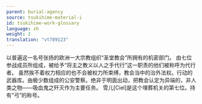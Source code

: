 ```yaml
---
parent: burial-agency
source: tsukihime-material-i
id: tsukihime-work-glossary
language: zh
weight: 2
translation: "vt789123"
---
```


以普遍这一名号张扬的欧洲一大宗教组织“圣堂教会”所拥有的机密部门。
由七位参战成员所组成，被给予“将主之教义以人之手代行”这一职责的他们被称呼为代行者。
虽然挨不着权力相应的也不会被权力所束缚，教会当中的治外法权。行动的武器库。由极少数组成的公安警察。绝非于明面出动，把教会认定为异端的，非人类之物——吸血鬼之歼灭作为主要任务。
雪儿[Ciel]是这个埋葬机关的第七位。持有“弓”的称号。
